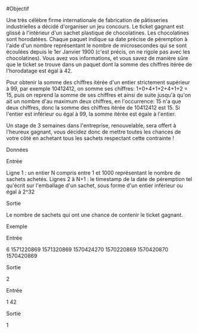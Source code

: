 #Objectif

Une très célèbre firme internationale de fabrication de pâtisseries industrielles a décidé d'organiser un jeu concours. Le ticket gagnant est glissé à l'intérieur d'un sachet plastique de chocolatines. Les chocolatines sont horodatées. Chaque paquet indique sa date précise de péremption à l'aide d'un nombre représentant le nombre de microsecondes qui se sont écoulées depuis le 1er Janvier 1900 (c'est précis, on ne rigole pas avec les chocolatines). Vous avez vos informations, et vous savez de manière sûre que le ticket se trouve dans un paquet dont la somme des chiffres itérée de l'horodatage est égal à 42.

Pour obtenir la somme des chiffres itérée d'un entier strictement supérieur à 99, par exemple 10412412, on somme ses chiffres: 1+0+4+1+2+4+1+2 = 15, puis on reprend la somme de ses chiffres et ainsi de suite jusqu'à qu'on ait un nombre d'au maximum deux chiffres, en l'occurrence: 15 n'a que deux chiffres, donc la somme des chiffres itérée de 10412412 est 15. Si l'entier est inférieur ou égal à 99, la somme itérée est égale à l'entier.

Un stage de 3 semaines dans l'entreprise, renouvelable, sera offert à l'heureux gagnant, vous décidez donc de mettre toutes les chances de votre côté en achetant tous les sachets respectant cette contrainte !

Données

Entrée

Ligne 1 : un entier N compris entre 1 et 1000 représentant le nombre de sachets achetés.
Lignes 2 à N+1 : le timestamp de la date de péremption tel qu'écrit sur l'emballage d'un sachet, sous forme d'un entier inférieur ou égal à 2^32

Sortie

Le nombre de sachets qui ont une chance de contenir le ticket gagnant.

Exemple

Entrée

6
1571220869
1571320869
1570424270
1570220869
1570420870
1570420869

Sortie

2

Entrée

1
42

Sortie

1